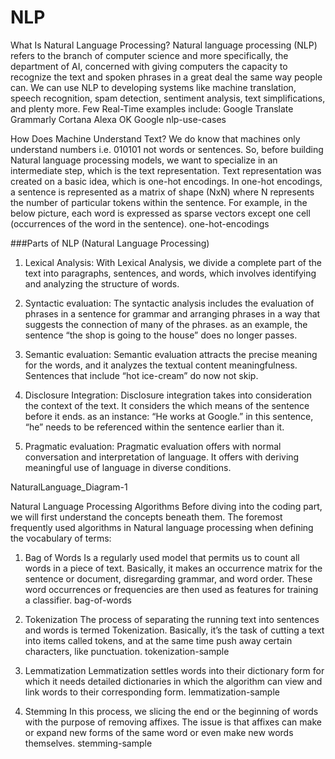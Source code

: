 # NLP
What Is Natural Language Processing?
Natural language processing (NLP) refers to the branch of computer science and more specifically, the department of AI, concerned with giving computers the capacity to recognize the text and spoken phrases in a great deal the same way people can.
We can use NLP to developing systems like machine translation, speech recognition, spam detection, sentiment analysis, text simplifications, and plenty more.
Few Real-Time examples include:
Google Translate
Grammarly
Cortana
Alexa
OK Google
nlp-use-cases

 

How Does Machine Understand Text?
We do know that machines only understand numbers i.e. 010101 not words or sentences.
So, before building Natural language processing models, we want to specialize in an intermediate step, which is the text representation.
Text representation was created on a basic idea, which is one-hot encodings.
In one-hot encodings, a sentence is represented as a matrix of shape (NxN) where N represents the number of particular tokens within the sentence.
For example, in the below picture, each word is expressed as sparse vectors except one cell (occurrences of the word in the sentence).
one-hot-encodings

###Parts of NLP (Natural Language Processing)
1) Lexical Analysis: With Lexical Analysis, we divide a complete part of the text into paragraphs, sentences, and words, which involves identifying and analyzing the structure of words.

2) Syntactic evaluation: The syntactic analysis includes the evaluation of phrases in a sentence for grammar and arranging phrases in a way that suggests the connection of many of the phrases. as an example, the sentence “the shop is going to the house” does no longer passes.

3) Semantic evaluation: Semantic evaluation attracts the precise meaning for the words, and it analyzes the textual content meaningfulness. Sentences that include “hot ice-cream” do now not skip.

4) Disclosure Integration: Disclosure integration takes into consideration the context of the text. It considers the which means of the sentence before it ends. as an instance: “He works at Google.” in this sentence, “he” needs to be referenced within the sentence earlier than it.

5) Pragmatic evaluation: Pragmatic evaluation offers with normal conversation and interpretation of language. It offers with deriving meaningful use of language in diverse conditions.

NaturalLanguage_Diagram-1

Natural Language Processing Algorithms
Before diving into the coding part, we will first understand the concepts beneath them. The foremost frequently used algorithms in Natural language processing when defining the vocabulary of terms:

1) Bag of Words
Is a regularly used model that permits us to count all words in a piece of text. Basically, it makes an occurrence matrix for the sentence or document, disregarding grammar, and word order.
These word occurrences or frequencies are then used as features for training a classifier.
bag-of-words

2) Tokenization
The process of separating the running text into sentences and words is termed Tokenization. Basically, it’s the task of cutting a text into items called tokens, and at the same time push away certain characters, like punctuation.
tokenization-sample

3) Lemmatization
Lemmatization settles words into their dictionary form for which it needs detailed dictionaries in which the algorithm can view and link words to their corresponding form.
lemmatization-sample

4) Stemming
In this process, we slicing the end or the beginning of words with the purpose of removing affixes.
The issue is that affixes can make or expand new forms of the same word or even make new words themselves.
stemming-sample
